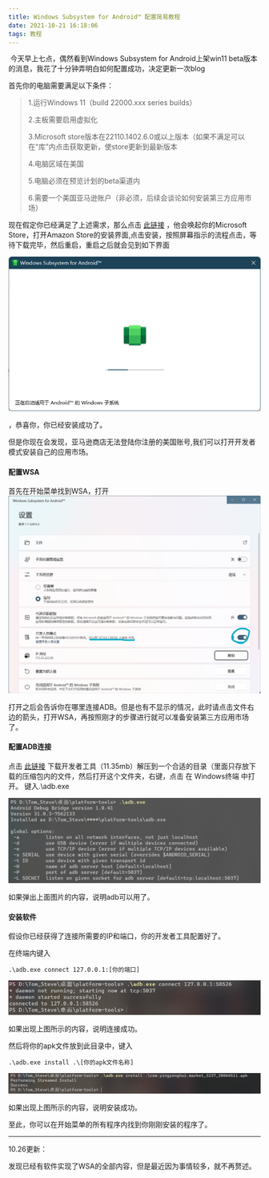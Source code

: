 ```yaml
---
title: Windows Subsystem for Android™ 配置简易教程
date: 2021-10-21 16:18:06
tags: 教程
---
```


​	今天早上七点，偶然看到Windows Subsystem for Android上架win11 beta版本的消息，我花了十分钟弄明白如何配置成功，决定更新一次blog

<!--more-->

首先你的电脑需要满足以下条件：

> 1.运行Windows 11（build 22000.xxx series builds）
>
> 2.主板需要启用虚拟化
>
> 3.Microsoft store版本在22110.1402.6.0或以上版本（如果不满足可以在“库”内点击获取更新，使store更新到最新版本
>
> 4.电脑区域在美国
>
> 5.电脑必须在预览计划的beta渠道内
>
> 6.需要一个美国亚马逊账户（非必须，后续会谈论如何安装第三方应用市场）

现在假定你已经满足了上述需求，那么点击 [此链接](http://aka.ms/AmazonAppstore) ，他会唤起你的Microsoft Store，打开Amazon Store的安装界面,点击安装，按照屏幕指示的流程点击，等待下载完毕，然后重启，重启之后就会见到如下界面

![image-20211021165756434](/photos/image-20211021165756434.png)

，恭喜你，你已经安装成功了。

但是你现在会发现，亚马逊商店无法登陆你注册的美国账号,我们可以打开开发者模式安装自己的应用市场。

#### 配置WSA

首先在开始菜单找到WSA，打开![image-20211021172714822](/photos/image-20211021172714822.png)

打开之后会告诉你在哪里连接ADB。但是也有不显示的情况，此时请点击文件右边的箭头，打开WSA，再按照刚才的步骤进行就可以准备安装第三方应用市场了。

#### 配置ADB连接

点击 [此链接](https://developer.android.google.cn/studio/releases/platform-tools?hl=zh-cn) 下载开发者工具（11.35mb）解压到一个合适的目录（里面只存放下载的压缩包内的文件，然后打开这个文件夹，右键，点击 在 Windows终端 中打开。 键入.\adb.exe

![image-20211021173601259](/photos/image-20211021173601259.png)

如果弹出上面图片的内容，说明adb可以用了。

#### 安装软件

假设你已经获得了连接所需要的IP和端口，你的开发者工具配置好了。

在终端内键入

```
.\adb.exe connect 127.0.0.1:[你的端口] 
```

![image-20211021173832536](/photos/image-20211021173832536.png)

如果出现上图所示的内容，说明连接成功。

然后将你的apk文件放到此目录中，键入

```
.\adb.exe install .\[你的apk文件名称]
```

![image-20211021174123213](/photos/image-20211021174123213.png)

如果出现上图所示的内容，说明安装成功。

至此，你可以在开始菜单的所有程序内找到你刚刚安装的程序了。

------

10.26更新：

发现已经有软件实现了WSA的全部内容，但是最近因为事情较多，就不再赘述。
